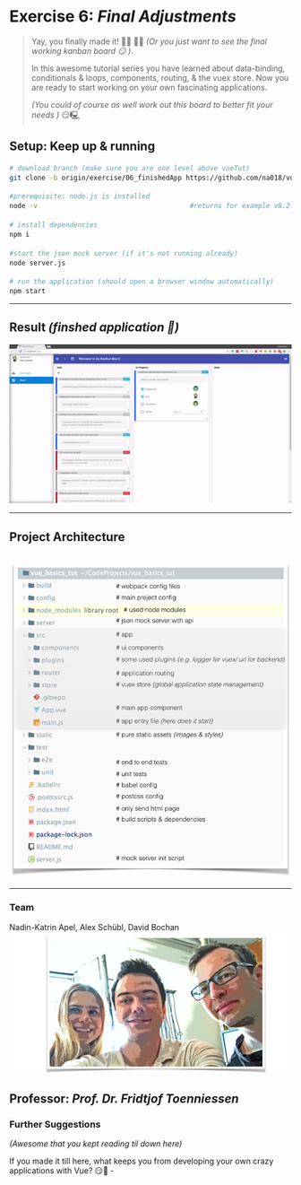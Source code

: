 # Exercise 6: _Final Adjustments_
> Yay, you finally made it! 🍹🍻 🍾🎉 _(Or you just want to see the final working kanban board 😏 )_.
>
> In this awesome tutorial series you have learned about data-binding, conditionals & loops, components, routing, & the vuex store. Now you are ready to start working on your own fascinating applications.
>
> _(You could of course as well work out this board to better fit your needs )_ 😏🖳 

## Setup: Keep up & running

``` bash
# download branch (make sure you are one level above vueTut)
git clone -b origin/exercise/06_finishedApp https://github.com/na018/vue_basics_tut.git vueTut/06_finishedApp && cd vueTut/06_finishedApp

#prerequisite: node.js is installed
node -v                                      #returns for example v8.2.1

# install dependencies
npm i

#start the json mock server (if it's not running already)
node server.js

# run the application (should open a browser window automatically)
npm start

```
--------------

## Result _(finshed application 🎉)_
![kanban board](static/img/readme/kanBanFinal.gif "kanban board")


--------------------
## Project Architecture
![KanBan Project Architecture](static/img/readme/ProjectArchitecture.png "KanBan Project Architecture")
-------------------

-------------------

### Team
Nadin-Katrin Apel, Alex Schübl, David Bochan
 ![Team photo](static/img/readme/team.png "Team")
 
 Professor: _Prof. Dr. Fridtjof Toenniessen_
-------------------
 
### Further Suggestions
_(Awesome that you kept reading til down here)_

If you made it till here, what keeps you from developing your own crazy applications with Vue? 😏🎉 -



 
 
